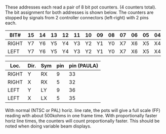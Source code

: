 These addresses each read a pair of 8 bit pot counters.
(4 counters total). The bit assignment for both
addresses is shown below. The counters are stopped by signals
from 2 controller connectors (left-right) with 2 pins each.

| BIT# | 15 | 14 | 13 | 12 | 11 | 10 | 09 | 08 | 07 | 06 | 05 | 04 | 03 | 02 | 01 | 00 |
|------|----|----|----|----|----|----|----|----|----|----|----|----|----|----|----|----|
| RIGHT | Y7 | Y6 | Y5 | Y4 | Y3 | Y2 | Y1 | Y0 | X7 | X6 | X5 | X4 | X3 | X2 | X1 | X0 |
| LEFT | Y7 | Y6 | Y5 | Y4 | Y3 | Y2 | Y1 | Y0 | X7 | X6 | X5 | X4 | X3 | X2 | X1 | X0 |


| Loc.  | Dir. | Sym | pin | pin (PAULA) |
|---|---|---|---|---|
| RIGHT | Y    | RX  | 9   | 33    |
| RIGHT | X    | RX  | 5   | 32    |
| LEFT  | Y    | LY  | 9   | 36    |
| LEFT  | X    | LX  | 5   | 35    |


With normal (NTSC or PAL) horiz. line rate, the pots will
give a full scale (FF) reading with about 500kohms in one
frame time. With proportionally faster horiz line times,
the counters will count proportionally faster.
This should be noted when doing variable beam displays.